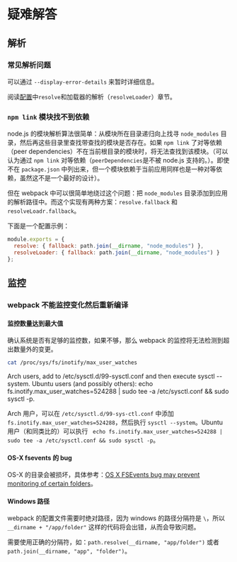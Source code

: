 # 疑难解答

## 解析

### 常见解析问题

可以通过 `--display-error-details` 来暂时详细信息。

阅读[配置][configuration]中`resolve`和加载器的解析（`resolveLoader`）章节。

### `npm link` 模块找不到依赖

node.js 的模块解析算法很简单：从模块所在目录递归向上找寻 `node_modules` 目录，然后再这些目录里查找带查找的模块是否存在。如果 `npm link` 了对等依赖（peer dependencies）不在当前根目录的模块时，将无法查找到该模块。（可以认为通过 `npm link` 对等依赖（`peerDependencies`是不被 node.js 支持的。）。即使不在 `package.json` 中列出来，但一个模块依赖于当前应用同样也是一种对等依赖，虽然这不是一个最好的设计）。

但在 webpack 中可以很简单地绕过这个问题：把 `node_modules` 目录添加到应用的解析路径中。而这个实现有两种方案：`resolve.fallback` 和 `resolveLoadr.fallback`。

下面是一个配置示例：

```js
module.exports = {
  resolve: { fallback: path.join(__dirname, "node_modules") },
  resolveLoader: { fallback: path.join(__dirname, "node_modules") }
};
```

## 监控

### webpack 不能监控变化然后重新编译

#### 监控数量达到最大值

确认系统是否有足够的监控数，如果不够，那么 webpack 的监控将无法检测到超出数量外的变更。

```bash
cat /proc/sys/fs/inotify/max_user_watches
```

Arch users, add  to /etc/sysctl.d/99-sysctl.conf and then execute sysctl --system. Ubuntu users (and possibly others): echo fs.inotify.max_user_watches=524288 | sudo tee -a /etc/sysctl.conf && sudo sysctl -p.

Arch 用户，可以在 `/etc/sysctl.d/99-sys-ctl.conf` 中添加 `fs.inotify.max_user_watches=524288`，然后执行 `sysctl --system`。Ubuntu 用户（和同类比的）可以执行 ` echo fs.inotify.max_user_watches=524288 | sudo tee -a /etc/sysctl.conf && sudo sysctl -p`。

#### OS-X fsevents 的 bug

OS-X 的目录会被损坏，具体参考：[OS X FSEvents bug may prevent monitoring of certain folders][osx fsevents bug]。

#### Windows 路径

webpack 的配置文件需要时绝对路径，因为 windows 的路径分隔符是 `\`，所以 `__dirname + "/app/folder"` 这样的代码将会出错，从而会导致问题。

需要使用正确的分隔符，如：`path.resolve(__dirname, "app/folder")` 或者 `path.join(__dirname, "app", "folder")`。

[configuration]: ./configuration.md
[osx fsevents bug]: http://feedback.livereload.com/knowledgebase/articles/86239-os-x-fsevents-bug-may-prevent-monitoring-of-certai
